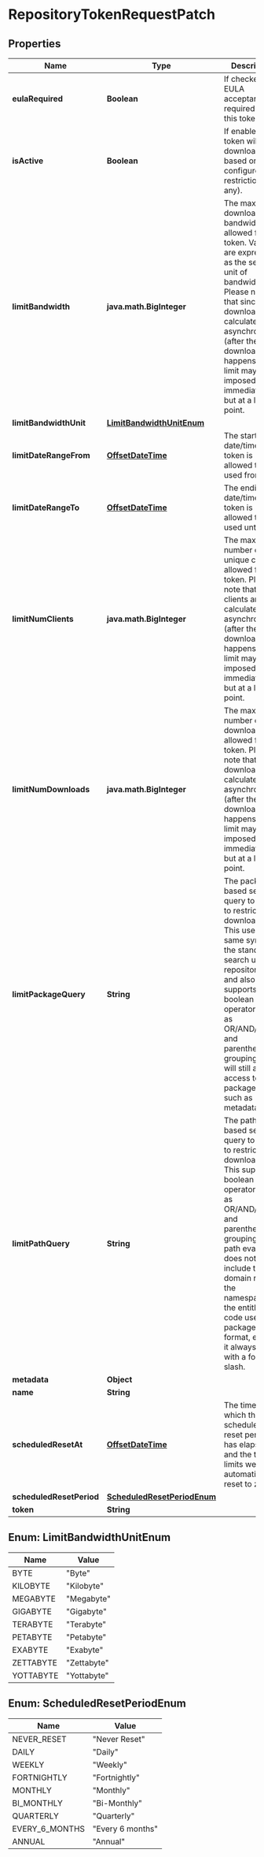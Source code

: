 
# RepositoryTokenRequestPatch

## Properties
Name | Type | Description | Notes
------------ | ------------- | ------------- | -------------
**eulaRequired** | **Boolean** | If checked, a EULA acceptance is required for this token. |  [optional]
**isActive** | **Boolean** | If enabled, the token will allow downloads based on configured restrictions (if any). |  [optional]
**limitBandwidth** | **java.math.BigInteger** | The maximum download bandwidth allowed for the token. Values are expressed as the selected unit of bandwidth. Please note that since downloads are calculated asynchronously (after the download happens), the limit may not be imposed immediately but at a later point.  |  [optional]
**limitBandwidthUnit** | [**LimitBandwidthUnitEnum**](#LimitBandwidthUnitEnum) |  |  [optional]
**limitDateRangeFrom** | [**OffsetDateTime**](OffsetDateTime.md) | The starting date/time the token is allowed to be used from. |  [optional]
**limitDateRangeTo** | [**OffsetDateTime**](OffsetDateTime.md) | The ending date/time the token is allowed to be used until. |  [optional]
**limitNumClients** | **java.math.BigInteger** | The maximum number of unique clients allowed for the token. Please note that since clients are calculated asynchronously (after the download happens), the limit may not be imposed immediately but at a later point. |  [optional]
**limitNumDownloads** | **java.math.BigInteger** | The maximum number of downloads allowed for the token. Please note that since downloads are calculated asynchronously (after the download happens), the limit may not be imposed immediately but at a later point. |  [optional]
**limitPackageQuery** | **String** | The package-based search query to apply to restrict downloads to. This uses the same syntax as the standard search used for repositories, and also supports boolean logic operators such as OR/AND/NOT and parentheses for grouping. This will still allow access to non-package files, such as metadata. |  [optional]
**limitPathQuery** | **String** | The path-based search query to apply to restrict downloads to. This supports boolean logic operators such as OR/AND/NOT and parentheses for grouping. The path evaluated does not include the domain name, the namespace, the entitlement code used, the package format, etc. and it always starts with a forward slash. |  [optional]
**metadata** | **Object** |  |  [optional]
**name** | **String** |  |  [optional]
**scheduledResetAt** | [**OffsetDateTime**](OffsetDateTime.md) | The time at which the scheduled reset period has elapsed and the token limits were automatically reset to zero. |  [optional]
**scheduledResetPeriod** | [**ScheduledResetPeriodEnum**](#ScheduledResetPeriodEnum) |  |  [optional]
**token** | **String** |  |  [optional]


<a name="LimitBandwidthUnitEnum"></a>
## Enum: LimitBandwidthUnitEnum
Name | Value
---- | -----
BYTE | &quot;Byte&quot;
KILOBYTE | &quot;Kilobyte&quot;
MEGABYTE | &quot;Megabyte&quot;
GIGABYTE | &quot;Gigabyte&quot;
TERABYTE | &quot;Terabyte&quot;
PETABYTE | &quot;Petabyte&quot;
EXABYTE | &quot;Exabyte&quot;
ZETTABYTE | &quot;Zettabyte&quot;
YOTTABYTE | &quot;Yottabyte&quot;


<a name="ScheduledResetPeriodEnum"></a>
## Enum: ScheduledResetPeriodEnum
Name | Value
---- | -----
NEVER_RESET | &quot;Never Reset&quot;
DAILY | &quot;Daily&quot;
WEEKLY | &quot;Weekly&quot;
FORTNIGHTLY | &quot;Fortnightly&quot;
MONTHLY | &quot;Monthly&quot;
BI_MONTHLY | &quot;Bi-Monthly&quot;
QUARTERLY | &quot;Quarterly&quot;
EVERY_6_MONTHS | &quot;Every 6 months&quot;
ANNUAL | &quot;Annual&quot;



